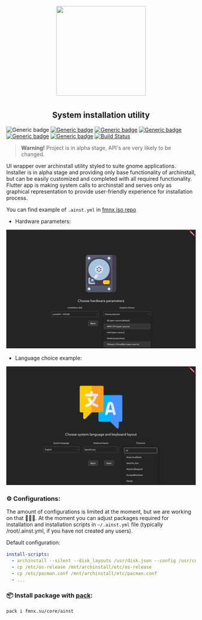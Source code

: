 <p align="center">
<img style="align: center; padding-left: 10px; padding-right: 10px; padding-bottom: 10px;" width="238px" height="238px" src="https://fmnx.su/dancheg97/Pictures/raw/branch/main/ainst.png" />
</p>

<h2 align="center">System installation utility</h2>

![Generic badge](https://img.shields.io/badge/status-alpha-red.svg)
[![Generic badge](https://img.shields.io/badge/flaticon-icons-03fca1.svg)](https://www.flaticon.com)
[![Generic badge](https://img.shields.io/badge/license-gpl-orange.svg)](https://fmnx.su/core/ainst/src/branch/main/LICENSE)
[![Generic badge](https://img.shields.io/badge/fmnx-repo-006db0.svg)](https://fmnx.su/core/ainst)
[![Generic badge](https://img.shields.io/badge/github-repo-white.svg)](https://github.com/fmnx-io/ainst)
[![Generic badge](https://img.shields.io/badge/codeberg-repo-45a3fb.svg)](https://codeberg.org/fmnx/ainst)
[![Build Status](https://ci.fmnx.su/api/badges/core/ainst/status.svg)](https://ci.fmnx.su/core/ainst)

> **Warning!** Project is in alpha stage, API's are very likely to be changed.

UI wrapper over archinstall utility styled to suite gnome applications. Installer is in alpha stage and providing only base functionality of archinstall, but can be easily customized and completed with all required functionality. Flutter app is making system calls to archinstall and serves only as graphical representation to provide user-friendly experience for installation process.

You can find example of `.ainst.yml` in [fmnx iso repo](https://fmnx.su/core/iso)

- Hardware parameters:

![](examples/disks.png)

- Language choice example:

![](examples/langs.png)

### ⚙️ Configurations:

The amount of configurations is limited at the moment, but we are working on that 🔨🔨🔨. At the moment you can adjust packages required for installation and installation scripts in `~/.ainst.yml` file (typically /root/.ainst.yml, if you have not created any users).

Default configuration:

```yml
install-scripts:
  - archinstall --silent --disk_layouts /usr/disk.json --config /usr/config.json --creds /usr/creds.json
  - cp /etc/os-release /mnt/archinstall/etc/os-release
  - cp /etc/pacman.conf /mnt/archinstall/etc/pacman.conf
  - ...
```

### 📦 Install package with [pack](https://fmnx.su/core/pack):

```
pack i fmnx.su/core/ainst
```

<!--
Make evrything configurable with a yaml as a builder:
 - spinners
 - what to be shown and where
 - which input params will do what
 - which scripts will push wut??
xprop WM_CLASS
-->
